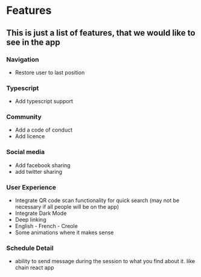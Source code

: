 # Features

## This is just a list of features, that we would like to see in the app

### Navigation

- Restore user to last position

### Typescript

- Add typescript support

### Community

- Add a code of conduct
- Add licence

### Social media

- Add facebook sharing
- add twitter sharing

### User Experience

- Integrate QR code scan functionality for quick search (may not be necessary if all people will be on the app)
- Integrate Dark Mode
- Deep linking
- English - French - Creole
- Some animations where it makes sense

### Schedule Detail

- ability to send message during the session to what you find about it. like chain react app
